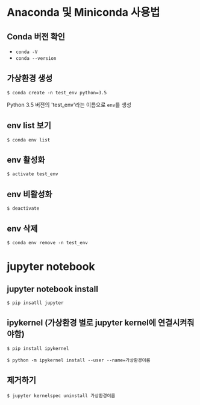# Anaconda 및 Miniconda 사용법
## Conda 버전 확인
- `conda -V`
- `conda --version`

## 가상환경 생성
```
$ conda create -n test_env python=3.5
```
Python 3.5 버전의 'test_env'라는 이름으로 `env`를 생성

## env list 보기
```
$ conda env list
```

## env 활성화
```
$ activate test_env
```

## env 비활성화
```
$ deactivate
```

## env 삭제
```
$ conda env remove -n test_env
```

# jupyter notebook
## jupyter notebook install
```
$ pip insatll jupyter
```

## ipykernel (가상환경 별로 jupyter kernel에 연결시켜줘야함)
```
$ pip install ipykernel
```
```
$ python -m ipykernel install --user --name=가상환경이름
```

## 제거하기
```
$ jupyter kernelspec uninstall 가상환경이름
```
